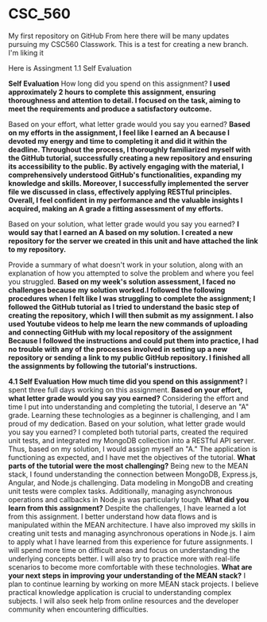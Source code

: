 # CSC_560
My first repository on GitHub
From here there will be many updates pursuing my CSC560 Classwork. 
This is a test for creating a new branch. I'm liking it 

Here is Assingment 1.1 Self Evaluation

**Self Evaluation**
How long did you spend on this assignment?
**I  used approximately 2 hours to complete this assignment, ensuring thoroughness and attention to detail. I focused on the task, aiming to meet the requirements and produce a satisfactory outcome.**

Based on your effort, what letter grade would you say you earned?
**Based on my efforts in the assignment, I feel like I earned an A because I devoted my energy and time to completing it and did it within the deadline. Throughout the process, I thoroughly familiarized myself with the GitHub tutorial, successfully creating a new repository and ensuring its accessibility to the public. By actively engaging with the material, I comprehensively understood GitHub's functionalities, expanding my knowledge and skills. Moreover, I successfully implemented the server file we discussed in class, effectively applying RESTful principles. Overall, I feel confident in my performance and the valuable insights I acquired, making an A grade a fitting assessment of my efforts.**

Based on your solution, what letter grade would you say you earned?
**I would say that I earned an A based on my solution. I created a new repository for the server we created in this unit and have attached the link to my repository.**

Provide a summary of what doesn't work in your solution, along with an explanation of how you attempted to solve the problem and where you feel you struggled.
**Based on my week's solution assessment, I faced no challenges because my solution worked.I followed the following procedures when I felt like I was struggling to complete the assignment; I followed the GitHub tutorial as I tried to understand the basic step of creating the repository, which I will then submit as my assignment. I also used Youtube videos to help me learn the new commands of uploading and connecting GitHub with my local repository of the assignment 
Because I followed the instructions and could put them into practice, I had no trouble with any of the processes involved in setting up a new repository or sending a link to my public GitHub repository. I finished all the assignments by following the tutorial's instructions.**




**4.1 Self Evaluation**
**How much time did you spend on this assignment?**
 I spent three full days working on this assignment.
**Based on your effort, what letter grade would you say you earned?** 
Considering the effort and time I put into understanding and completing the tutorial, I deserve an "A" grade. Learning these technologies as a beginner is challenging, and I am proud of my dedication.
Based on your solution, what letter grade would you say you earned?
 I completed both tutorial parts, created the required unit tests, and integrated my MongoDB collection into a RESTful API server. Thus, based on my solution, I would assign myself an "A." The application is functioning as expected, and I have met the objectives of the tutorial.
**What parts of the tutorial were the most challenging?**
 Being new to the MEAN stack, I found understanding the connection between MongoDB, Express.js, Angular, and Node.js challenging. Data modeling in MongoDB and creating unit tests were complex tasks. Additionally, managing asynchronous operations and callbacks in Node.js was particularly tough.
**What did you learn from this assignment?** 
Despite the challenges, I have learned a lot from this assignment. I better understand how data flows and is manipulated within the MEAN architecture. I have also improved my skills in creating unit tests and managing asynchronous operations in Node.js.
I aim to apply what I have learned from this experience for future assignments. I will spend more time on difficult areas and focus on understanding the underlying concepts better. I will also try to practice more with real-life scenarios to become more comfortable with these technologies.
**What are your next steps in improving your understanding of the MEAN stack?**
 I plan to continue learning by working on more MEAN stack projects. I believe practical knowledge application is crucial to understanding complex subjects. I will also seek help from online resources and the developer community when encountering difficulties.



